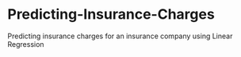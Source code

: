 # Predicting-Insurance-Charges
Predicting insurance charges for an insurance company using Linear Regression
